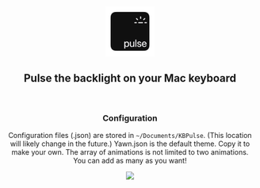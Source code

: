 <div align="center">
    <img style="display:inline-block;" src="LOGO.png" alt="KBPulse" width="100" height="100">
    <h2 align="center">Pulse the backlight on your Mac keyboard</h2>
<br >

### Configuration
Configuration files (.json) are stored in `~/Documents/KBPulse`. (This location will likely change in the future.) Yawn.json is the default theme. Copy it to make your own.
The array of animations is not limited to two animations. You can add as many as you want!


<a href="https://www.youtube.com/watch?v=0plJtiXuT0U"><img src="https://yt-embed.herokuapp.com/embed?v=0plJtiXuT0U"></a>
